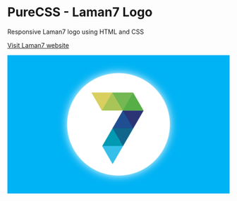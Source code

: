 # PureCSS - Laman7 Logo
Responsive Laman7 logo using HTML and CSS

[Visit Laman7 website](https://laman7.com)

<div align="center">
   <img src="screenshot.png" width="800" />
</div
